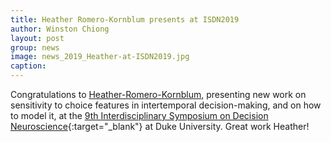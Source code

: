 ```yaml
---
title: Heather Romero-Kornblum presents at ISDN2019
author: Winston Chiong
layout: post
group: news
image: news_2019_Heather-at-ISDN2019.jpg
caption: 
---
```

Congratulations to [Heather-Romero-Kornblum](/team/index.html#Heather-Romero-Kornblum), presenting new work on 
sensitivity to choice features in intertemporal decision-making, and on how to model it, at the 
[9th Interdisciplinary Symposium on Decision Neuroscience](https://www.isdnconf.org/){:target="_blank"} 
at Duke University. Great work Heather!
